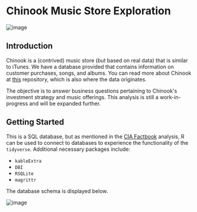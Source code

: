 # Chinook Music Store Exploration

![image](https://user-images.githubusercontent.com/43581750/55284864-0865fe80-534d-11e9-8c14-3fb4461a37d3.png)

## Introduction

Chinook is a (contrived) music store (but based on real data) that is similar to iTunes.  We have a database provided that
contains information on customer purchases, songs, and albums.  You can read more about Chinook at 
[this](https://github.com/lerocha/chinook-database) repository, which is also where the data originates.   

The objective is to answer business questions pertaining to Chinook's investment strategy and music offerings. This analysis 
is still a work-in-progress and will be expanded further.

## Getting Started

This is a SQL database, but as mentioned in the [CIA Factbook](https://github.com/rhaz96/CIA-Factbook.git) analysis, R can be 
used to connect to databases to experience the functionality of the ```tidyverse```.  Additional necessary packages
include:

* ```kableExtra```
* ```DBI```
* ```RSQLite```
* ```magrittr```

The database schema is displayed below.

![image](https://user-images.githubusercontent.com/43581750/55284937-73640500-534e-11e9-888b-38d9afb52cf1.png)
